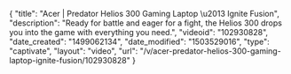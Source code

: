 {
    "title": "Acer | Predator Helios 300 Gaming Laptop \u2013 Ignite Fusion",
    "description": "Ready for battle and eager for a fight, the Helios 300 drops you into the game with everything you need.",
    "videoid": "102930828",
    "date_created": "1499062134",
    "date_modified": "1503529016",
    "type": "captivate",
    "layout": "video",
    "url": "\/v\/acer-predator-helios-300-gaming-laptop-ignite-fusion\/102930828"
}